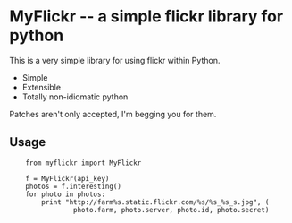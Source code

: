 MyFlickr -- a simple flickr library for python
==============================================

This is a very simple library for using flickr within Python.

* Simple
* Extensible
* Totally non-idiomatic python

Patches aren't only accepted, I'm begging you for them.

Usage
-----

		from myflickr import MyFlickr
		
		f = MyFlickr(api_key)
		photos = f.interesting()
		for photo in photos:
			print "http://farm%s.static.flickr.com/%s/%s_%s_s.jpg", (
					photo.farm, photo.server, photo.id, photo.secret)

    